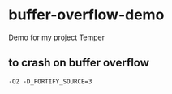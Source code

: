 # buffer-overflow-demo
Demo for my project Temper

## to crash on buffer overflow
`-O2 -D_FORTIFY_SOURCE=3`
